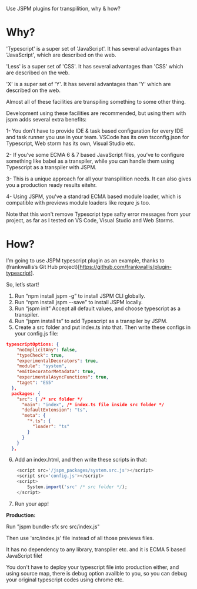 Use JSPM plugins for transpilition, why & how?

# Why?

'Typescript' is a super set of 'JavaScript'. It has several advantages than 'JavaScript', which are described on the web.

'Less' is a super set of 'CSS'. It has several advantages than 'CSS' which are described on the web.

'X' is a super set of 'Y'. It has several advantages than 'Y' which are described on the web.

Almost all of these facilities are transpiling something to some other thing.

Development using these facilities are recommended, but using them with jspm adds several extra benefits:

1-	You don't have to provide IDE & task based configuration for every IDE and task runner you use in your team. VSCode has its own tsconfig.json for Typescript, Web storm has its own, Visual Studio etc.

2-	If you’ve some ECMA 6 & 7 based JavaScript files, you’ve to configure something like babel as a transpiler, while you can handle them using Typescript as a transpiler with JSPM.

3- This is a unique approach for all your transpilition needs. It can also gives you a production ready results eitehr.

4- Using JSPM, you've a standrad ECMA based module loader, which is compatible with previews module loaders like requre js too. 

Note that this won't remove Typescript type safty error messages from your project, as far as I tested on VS Code, Visual Studio and Web Storms.

# How?

I’m going to use JSPM typescript plugin as an example, thanks to (frankwallis’s Git Hub project)[https://github.com/frankwallis/plugin-typescript].

So, let’s start!

1.	Run “npm install jspm -g” to install JSPM CLI globally.
2.	Run “npm install jspm --save” to install JSPM locally.
3.	Run “jspm init” Accept all default values, and choose typescript as a transpiler.
4.	Run “jspm install ts” to add Typescript as a transpiler by JSPM.
5.	Create a src folder and put index.ts into that. Then write these configs in your config.js file:

```json
typescriptOptions: {
    "noImplicitAny": false,
    "typeCheck": true,
    "experimentalDecorators": true,
    "module": "system",
    "emitDecoratorMetadata": true,
    "experimentalAsyncFunctions": true,
    "taget": "ES5"
  },
  packages: {
    "src": { /* src folder */
      "main": "index", /* index.ts file inside src folder */
      "defaultExtension": "ts",
      "meta": {
        "*.ts": {
          "loader": "ts"
        }
      }
    }
  },
```

6.	Add an index.html, and then write these scripts in that:
```javascript
	<script src='/jspm_packages/system.src.js'></script>
	<script src='config.js'></script>
	<script>
		System.import('src' /* src folder */);
	</script>
```
7.	Run your app!

**Production:**

Run "jspm bundle-sfx src src/index.js"

Then use 'src/index.js' file instead of all those previews files.

It has no dependency to any library, transpiler etc. and it is ECMA 5 based JavaScript file!

You don't have to deploy your typescript file into production either, and using source map, there is debug option availble to you, so you can debug your original typescript codes using chrome etc.